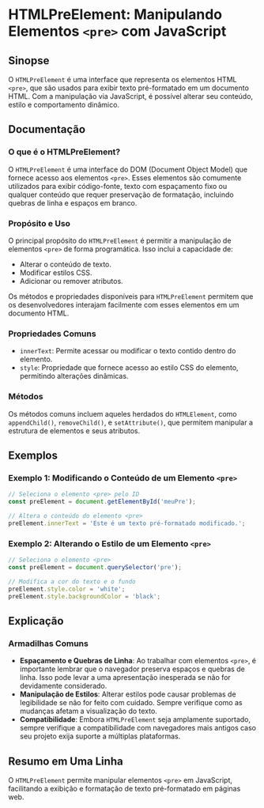 <!--
Meta Description: # HTMLPreElement: Manipulando Elementos `<pre>` com JavaScript ## Sinopse O `HTMLPreElement` é uma interface que representa os elementos HTML `<pre>`,...
Meta Keywords: pre, elementos, que, htmlpreelement, texto
-->

# HTMLPreElement: Manipulando Elementos `<pre>` com JavaScript

## Sinopse
O `HTMLPreElement` é uma interface que representa os elementos HTML `<pre>`, que são usados para exibir texto pré-formatado em um documento HTML. Com a manipulação via JavaScript, é possível alterar seu conteúdo, estilo e comportamento dinâmico.

## Documentação
### O que é o HTMLPreElement?
O `HTMLPreElement` é uma interface do DOM (Document Object Model) que fornece acesso aos elementos `<pre>`. Esses elementos são comumente utilizados para exibir código-fonte, texto com espaçamento fixo ou qualquer conteúdo que requer preservação de formatação, incluindo quebras de linha e espaços em branco.

### Propósito e Uso
O principal propósito do `HTMLPreElement` é permitir a manipulação de elementos `<pre>` de forma programática. Isso inclui a capacidade de:
- Alterar o conteúdo de texto.
- Modificar estilos CSS.
- Adicionar ou remover atributos.

Os métodos e propriedades disponíveis para `HTMLPreElement` permitem que os desenvolvedores interajam facilmente com esses elementos em um documento HTML.

### Propriedades Comuns
- `innerText`: Permite acessar ou modificar o texto contido dentro do elemento.
- `style`: Propriedade que fornece acesso ao estilo CSS do elemento, permitindo alterações dinâmicas.

### Métodos
Os métodos comuns incluem aqueles herdados do `HTMLElement`, como `appendChild()`, `removeChild()`, e `setAttribute()`, que permitem manipular a estrutura de elementos e seus atributos.

## Exemplos
### Exemplo 1: Modificando o Conteúdo de um Elemento `<pre>`
```javascript
// Seleciona o elemento <pre> pelo ID
const preElement = document.getElementById('meuPre');

// Altera o conteúdo do elemento <pre>
preElement.innerText = 'Este é um texto pré-formatado modificado.';
```

### Exemplo 2: Alterando o Estilo de um Elemento `<pre>`
```javascript
// Seleciona o elemento <pre>
const preElement = document.querySelector('pre');

// Modifica a cor do texto e o fundo
preElement.style.color = 'white';
preElement.style.backgroundColor = 'black';
```

## Explicação
### Armadilhas Comuns
- **Espaçamento e Quebras de Linha**: Ao trabalhar com elementos `<pre>`, é importante lembrar que o navegador preserva espaços e quebras de linha. Isso pode levar a uma apresentação inesperada se não for devidamente considerado.
- **Manipulação de Estilos**: Alterar estilos pode causar problemas de legibilidade se não for feito com cuidado. Sempre verifique como as mudanças afetam a visualização do texto.
- **Compatibilidade**: Embora `HTMLPreElement` seja amplamente suportado, sempre verifique a compatibilidade com navegadores mais antigos caso seu projeto exija suporte a múltiplas plataformas.

## Resumo em Uma Linha
O `HTMLPreElement` permite manipular elementos `<pre>` em JavaScript, facilitando a exibição e formatação de texto pré-formatado em páginas web.